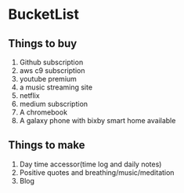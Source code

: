 # BucketList

## Things to buy
1. Github subscription
2. aws c9 subscription
3. youtube premium
4. a music streaming site
5. netflix
6. medium subscription
7. A chromebook
8. A galaxy phone with bixby smart home available

## Things to make
1. Day time accessor(time log and daily notes)
2. Positive quotes and breathing/music/meditation
3. Blog

